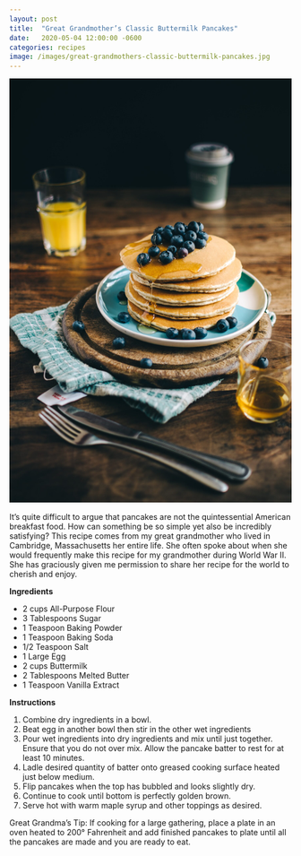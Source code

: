 ```yaml
---
layout: post
title:  "Great Grandmother’s Classic Buttermilk Pancakes"
date:   2020-05-04 12:00:00 -0600
categories: recipes
image: /images/great-grandmothers-classic-buttermilk-pancakes.jpg
---
```


![My helpful screenshot](/images/great-grandmothers-classic-buttermilk-pancakes.jpg)

It’s quite difficult to argue that pancakes are not the quintessential American breakfast food. How can something be so simple yet also be incredibly satisfying? This recipe comes from my great grandmother who lived in Cambridge, Massachusetts her entire life. She often spoke about when she would frequently make this recipe for my grandmother during World War II. She has graciously given me permission to share her recipe for the world to cherish and enjoy.

**Ingredients**

* 2 cups All-Purpose Flour
* 3 Tablespoons Sugar
* 1 Teaspoon Baking Powder
* 1 Teaspoon Baking Soda
* 1/2 Teaspoon Salt
* 1 Large Egg
* 2 cups Buttermilk
* 2 Tablespoons Melted Butter
* 1 Teaspoon Vanilla Extract

**Instructions**

1. Combine dry ingredients in a bowl.
2. Beat egg in another bowl then stir in the other wet ingredients
3. Pour wet ingredients into dry ingredients and mix until just together. Ensure that you do not over mix. Allow the pancake batter to rest for at least 10 minutes.
4. Ladle desired quantity of batter onto greased cooking surface heated just below medium.
5. Flip pancakes when the top has bubbled and looks slightly dry.
6. Continue to cook until bottom is perfectly golden brown.
7. Serve hot with warm maple syrup and other toppings as desired.

Great Grandma’s Tip: If cooking for a large gathering, place a plate in an oven heated to 200° Fahrenheit and add finished pancakes to plate until all the pancakes are made and you are ready to eat.